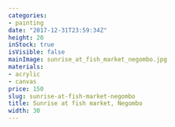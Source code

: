 ```yaml
---
categories:
- painting
date: "2017-12-31T23:59:34Z"
height: 20
inStock: true
isVisible: false
mainImage: sunrise_at_fish_market_negombo.jpg
materials:
- acrylic
- canvas
price: 150
slug: sunrise-at-fish-market-negombo
title: Sunrise at fish market, Negombo
width: 30
---
```



